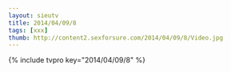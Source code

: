 ```yaml
--- 
layout: sieutv
title: 2014/04/09/8
tags: [xxx]
thumb: http://content2.sexforsure.com/2014/04/09/8/Video.jpg
---
```

{% include tvpro key="2014/04/09/8" %} 
